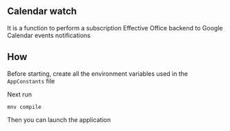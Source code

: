 ## Calendar watch
It is a function to perform a subscription 
Effective Office backend to Google Calendar events notifications
## How
Before starting, create all the environment variables used in the  `AppConstants` file

Next run
```
mnv compile
```

Then you can launch the application